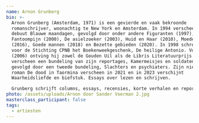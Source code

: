 ```yaml
---
name: Arnon Grunberg
bio: >-
  Arnon Grunberg (Amsterdam, 1971) is een gevierde en vaak bekroonde
  romanschrijver, woonachtig te New York en Amsterdam. In 1994 verscheen zijn
  debuut Blauwe maandagen, gevolgd door onder andere Figuranten (1997),
  Fantoompijn (2000), De asielzoeker (2003), Huid en Haar (2010), Moedervlekken
  (2016), Goede mannen (2018) en Bezette gebieden (2020). In 1998 schreef hij
  voor de Stichting CPNB het Boekenweekgeschenk, De heilige Antonio. Voor Tirza
  (2006) ontving hij zowel de Gouden Uil als de Libris Literatuurprijs. In 2009
  verscheen een bundeling van zijn reportages, Kamermeisjes en soldaten, in 2021
  gevolgd door een tweede bundeling, Slachters en psychiaters. Zijn nieuwste
  roman De dood in Taormina verscheen in 2021 en in 2023 verschijnt
  Waarheidsliefde en biefstuk. Essays over lezen en schrijven.

  Grunberg schrijft columns, essays, recensies, korte verhalen en reportages voor diverse kranten, weekbladen en literaire tijdschriften zoals NRC Handelsblad, Vrij Nederland, Humo en de VPRO- Gids. Daarnaast levert hij bijdragen aan internationale kranten en tijdschriften, zoals Die Welt, Die Zeit, Libération, Ha’aretz en The New York Times. Grunberg houdt een weblog bij op [www.arnongrunberg.com](https://www.arnongrunberg.com/), schreef wekelijks als ‘De mensendokter’ een bijdrage voor Vrij Nederland en had jarenlang een dagelijkse column in de Volkskrant, Voetnoot, die in boekvorm werd gebundeld. Zijn werk is vertaald in 29 talen. Voor zijn oeuvre ontving hij onder andere de Constantijn Huygens-prijs, de Gouden Ganzenveer, de Johannes Vermeer Prijs en de P.C. Hooftprijs.
photo: /assets/uploads/Arnon door Sander Voerman 2.jpg
masterclass_participant: false
tags:
  - artiesten
---
```

